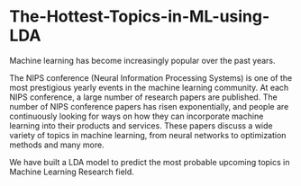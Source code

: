 # The-Hottest-Topics-in-ML-using-LDA
Machine learning has become increasingly popular over the past years.

The NIPS conference (Neural Information Processing Systems) is one of the most prestigious yearly events in the machine learning community. At each NIPS conference, a large number of research papers are published. The number of NIPS conference papers has risen exponentially, and people are continuously looking for ways on how they can incorporate machine learning into their products and services. These papers discuss a wide variety of topics in machine learning, from neural networks to optimization methods and many more.

We have built a LDA model to predict the most probable upcoming topics in Machine Learning Research field.
